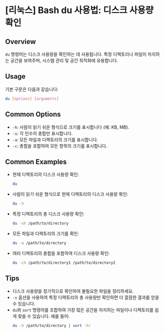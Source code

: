 # [리눅스] Bash du 사용법: 디스크 사용량 확인

## Overview
`du` 명령어는 디스크 사용량을 확인하는 데 사용됩니다. 특정 디렉토리나 파일이 차지하는 공간을 보여주며, 시스템 관리 및 공간 최적화에 유용합니다.

## Usage
기본 구문은 다음과 같습니다:
```bash
du [options] [arguments]
```

## Common Options
- `-h`: 사람이 읽기 쉬운 형식으로 크기를 표시합니다 (예: KB, MB).
- `-s`: 각 인수의 총합만 표시합니다.
- `-a`: 모든 파일과 디렉토리의 크기를 표시합니다.
- `-c`: 총합을 포함하여 모든 항목의 크기를 표시합니다.

## Common Examples
- 현재 디렉토리의 디스크 사용량 확인:
  ```bash
  du
  ```

- 사람이 읽기 쉬운 형식으로 현재 디렉토리의 디스크 사용량 확인:
  ```bash
  du -h
  ```

- 특정 디렉토리의 총 디스크 사용량 확인:
  ```bash
  du -sh /path/to/directory
  ```

- 모든 파일과 디렉토리의 크기를 확인:
  ```bash
  du -a /path/to/directory
  ```

- 여러 디렉토리의 총합을 포함하여 디스크 사용량 확인:
  ```bash
  du -ch /path/to/directory1 /path/to/directory2
  ```

## Tips
- 디스크 사용량을 정기적으로 확인하여 불필요한 파일을 정리하세요.
- `-s` 옵션을 사용하여 특정 디렉토리의 총 사용량만 확인하면 더 깔끔한 결과를 얻을 수 있습니다.
- `du`와 `sort` 명령어를 조합하여 가장 많은 공간을 차지하는 파일이나 디렉토리를 쉽게 찾을 수 있습니다. 예를 들어:
  ```bash
  du -h /path/to/directory | sort -hr
  ```